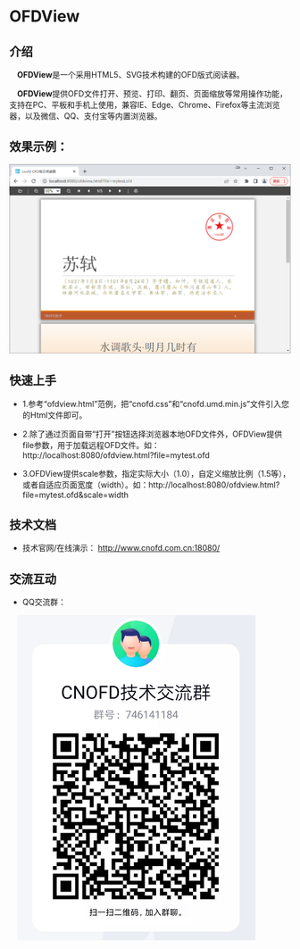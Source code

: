 
# OFDView
## 介绍

&emsp;**OFDView**是一个采用HTML5、SVG技术构建的OFD版式阅读器。

&emsp;**OFDView**提供OFD文件打开、预览、打印、翻页、页面缩放等常用操作功能，支持在PC、平板和手机上使用，兼容IE、Edge、Chrome、Firefox等主流浏览器，以及微信、QQ、支付宝等内置浏览器。

## 效果示例： 
![示例](./img/cnofd.js-1.png)


## 快速上手
<ul dir="auto">
<li>
<p dir="auto">1.参考“ofdview.html”范例，把“cnofd.css”和“cnofd.umd.min.js”文件引入您的Html文件即可。</p>
</li>
<li>
<p dir="auto">2.除了通过页面自带“打开”按钮选择浏览器本地OFD文件外，OFDView提供file参数，用于加载远程OFD文件。如：http://localhost:8080/ofdview.html?file=mytest.ofd
</p>
</li>
<li>
<p dir="auto">3.OFDView提供scale参数，指定实际大小（1.0），自定义缩放比例（1.5等），或者自适应页面宽度（width）。如：http://localhost:8080/ofdview.html?file=mytest.ofd&scale=width
</p>
</li>
</ul>


## 技术文档
<ul dir="auto">
<li>
<p dir="auto">技术官网/在线演示：  <a href="http://www.cnofd.cn:18080" target="view_window" rel="nofollow">http://www.cnofd.com.cn:18080/</a></p>
</li>
</ul>

## 交流互动
<ul dir="auto">
<li>
<p dir="auto">QQ交流群：</p>
</li>
</ul>

&emsp;![avatar](./img/QQLink.png)


